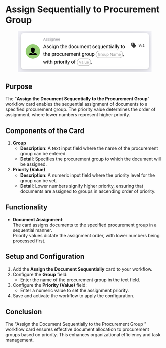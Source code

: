 # Assign  Sequentially to Procurement Group

<figure><img src="../../../../.gitbook/assets/image (10).png" alt="" width="563"><figcaption></figcaption></figure>

## **Purpose**

The "**Assign the Document Sequentially to the Procurement Group**" workflow card enables the sequential assignment of documents to a specified procurement group. The priority value determines the order of assignment, where lower numbers represent higher priority.

## **Components of the Card**

1. **Group**
   * **Description**: A text input field where the name of the procurement group can be entered.
   * **Detail**: Specifies the procurement group to which the document will be assigned.
2. **Priority (Value)**
   * **Description**: A numeric input field where the priority level for the group can be set.
   * **Detail**: Lower numbers signify higher priority, ensuring that documents are assigned to groups in ascending order of priority.

## **Functionality**

* **Document Assignment**:\
  The card assigns documents to the specified procurement group in a sequential manner.\
  Priority values dictate the assignment order, with lower numbers being processed first.

## **Setup and Configuration**

1. Add the **Assign the Document Sequentially** card to your workflow.
2. Configure the **Group** field:
   * Enter the name of the procurement group in the text field.
3. Configure the **Priority (Value)** field:
   * Enter a numeric value to set the assignment priority.
4. Save and activate the workflow to apply the configuration.

## **Conclusion**

The "Assign the Document Sequentially to the Procurement Group " workflow card ensures effective document allocation to procurement groups based on priority. This enhances organizational efficiency and task management.
